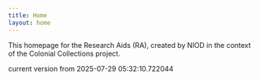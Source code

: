 ```yaml
---
title: Home
layout: home
---
```


This homepage for the Research Aids (RA), created by NIOD in the context of the Colonial Collections project. 


current version from 2025-07-29 05:32:10.722044